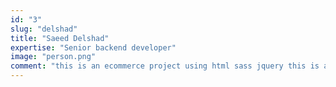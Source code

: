 ```yaml
---
id: "3"
slug: "delshad"
title: "Saeed Delshad"
expertise: "Senior backend developer"
image: "person.png"
comment: "this is an ecommerce project using html sass jquery this is an ecommerce project using html sass jquery"
---
```

